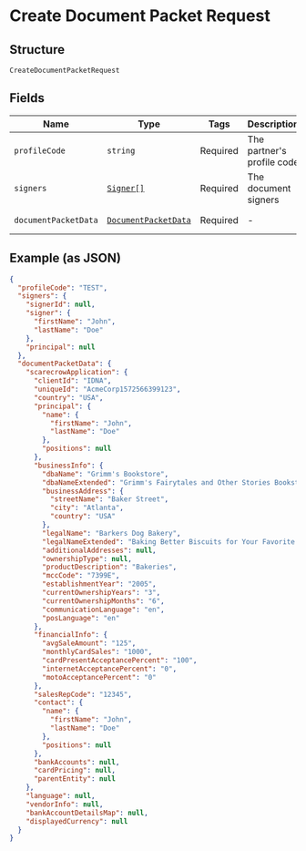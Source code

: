 
# Create Document Packet Request

## Structure

`CreateDocumentPacketRequest`

## Fields

| Name | Type | Tags | Description | Getter | Setter |
|  --- | --- | --- | --- | --- | --- |
| `profileCode` | `string` | Required | The partner's profile code | getProfileCode(): string | setProfileCode(string profileCode): void |
| `signers` | [`Signer[]`](../../doc/models/signer.md) | Required | The document signers | getSigners(): array | setSigners(array signers): void |
| `documentPacketData` | [`DocumentPacketData`](../../doc/models/document-packet-data.md) | Required | - | getDocumentPacketData(): DocumentPacketData | setDocumentPacketData(DocumentPacketData documentPacketData): void |

## Example (as JSON)

```json
{
  "profileCode": "TEST",
  "signers": {
    "signerId": null,
    "signer": {
      "firstName": "John",
      "lastName": "Doe"
    },
    "principal": null
  },
  "documentPacketData": {
    "scarecrowApplication": {
      "clientId": "IDNA",
      "uniqueId": "AcmeCorp1572566399123",
      "country": "USA",
      "principal": {
        "name": {
          "firstName": "John",
          "lastName": "Doe"
        },
        "positions": null
      },
      "businessInfo": {
        "dbaName": "Grimm's Bookstore",
        "dbaNameExtended": "Grimm's Fairytales and Other Stories Bookstore",
        "businessAddress": {
          "streetName": "Baker Street",
          "city": "Atlanta",
          "country": "USA"
        },
        "legalName": "Barkers Dog Bakery",
        "legalNameExtended": "Baking Better Biscuits for Your Favorite Barkers Dog Bakery LLC",
        "additionalAddresses": null,
        "ownershipType": null,
        "productDescription": "Bakeries",
        "mccCode": "7399E",
        "establishmentYear": "2005",
        "currentOwnershipYears": "3",
        "currentOwnershipMonths": "6",
        "communicationLanguage": "en",
        "posLanguage": "en"
      },
      "financialInfo": {
        "avgSaleAmount": "125",
        "monthlyCardSales": "1000",
        "cardPresentAcceptancePercent": "100",
        "internetAcceptancePercent": "0",
        "motoAcceptancePercent": "0"
      },
      "salesRepCode": "12345",
      "contact": {
        "name": {
          "firstName": "John",
          "lastName": "Doe"
        },
        "positions": null
      },
      "bankAccounts": null,
      "cardPricing": null,
      "parentEntity": null
    },
    "language": null,
    "vendorInfo": null,
    "bankAccountDetailsMap": null,
    "displayedCurrency": null
  }
}
```

